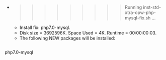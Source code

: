 * >>>>>>>>> Running inst-std-xtra-opw-php-mysql-fix.sh ...
  * Install fix: php7.0-mysql.
  * Disk size = 3692596K. Space Used = 4K. Runtime = 00:00:00:03.
  * The following NEW packages will be installed:
  ```bash
php7.0-mysql
  ```
